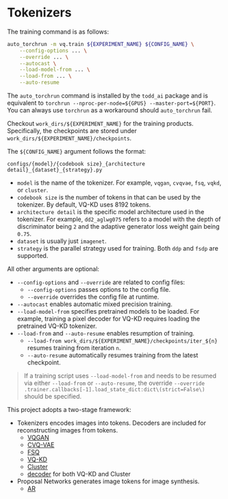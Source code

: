 # Tokenizers

The training command is as follows:

```bash
auto_torchrun -m vq.train ${EXPERIMENT_NAME} ${CONFIG_NAME} \
    --config-options ... \
    --override ... \
    --autocast \
    --load-model-from ... \
    --load-from ... \
    --auto-resume
```

The `auto_torchrun` command is installed by the `todd_ai` package and is equivalent to `torchrun --nproc-per-node=${GPUS} --master-port=${PORT}`. You can always use `torchrun` as a workaround should `auto_torchrun` fail.

Checkout `work_dirs/${EXPERIMENT_NAME}` for the training products. Specifically, the checkpoints are stored under `work_dirs/${EXPERIMENT_NAME}/checkpoints`.

The `${CONFIG_NAME}` argument follows the format:

```text
configs/{model}/{codebook size}_{architecture detail}_{dataset}_{strategy}.py
```

- `model` is the name of the tokenizer. For example, `vqgan`, `cvqvae`, `fsq`, `vqkd`, or `cluster`.
- `codebook size` is the number of tokens in that can be used by the tokenizer. By default, VQ-KD uses 8192 tokens.
- `architecture detail` is the specific model architecture used in the tokenizer. For example, `dd2_aglwg075` refers to a model with the depth of discriminator being `2` and the adaptive generator loss weight gain being `0.75`.
- `dataset` is usually just `imagenet`.
- `strategy` is the parallel strategy used for training. Both `ddp` and `fsdp` are supported.

All other arguments are optional:

- `--config-options` and `--override` are related to config files:
  - `--config-options` passes options to the config file.
  - `--override` overrides the config file at runtime.
- `--autocast` enables automatic mixed precision training.
- `--load-model-from` specifies pretrained models to be loaded. For example, training a pixel decoder for VQ-KD requires loading the pretrained VQ-KD tokenizer.
- `--load-from` and `--auto-resume` enables resumption of training.
  - `--load-from work_dirs/${EXPERIMENT_NAME}/checkpoints/iter_${n}` resumes training from iteration `n`.
  - `--auto-resume` automatically resumes training from the latest checkpoint.

> If a training script uses `--load-model-from` and needs to be resumed via either `--load-from` or `--auto-resume`, the override `--override .trainer.callbacks[-1].load_state_dict:dict\(strict=False\)` should be specified.

This project adopts a two-stage framework:

- Tokenizers encodes images into tokens. Decoders are included for reconstructing images from tokens.
  - [VQGAN](configs/vqgan/README.md)
  - [CVQ-VAE](configs/cvqvae/README.md)
  - [FSQ](configs/fsq/README.md)
  - [VQ-KD](configs/vqkd/README.md)
  - [Cluster](configs/cluster/README.md)
  - [decoder](configs/decoder/README.md) for both VQ-KD and Cluster
- Proposal Networks generates image tokens for image synthesis.
  - [AR](configs/ar/README.md)
